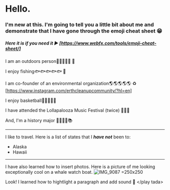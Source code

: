 # Hello.  
### I'm new at this. I'm going to tell you a little bit about me and demonstrate that I have gone through the emoji cheat sheet :grin: 
#####  Here it is if you need it :arrow_forward: [https://www.webfx.com/tools/emoji-cheat-sheet/] 

I am an outdoors person:evergreen_tree::evergreen_tree::evergreen_tree::evergreen_tree::evergreen_tree: :rowboat:

I enjoy fishing:fish::fish::fish::fish::fish:     :fishing_pole_and_fish:

I am co-founder of an environmental organization:earth_americas::earth_americas::earth_americas::earth_americas::earth_americas:     :recycle:
[https://www.instagram.com/erthcleanupcommunity/?hl=en]

I enjoy basketball:basketball::basketball::basketball::basketball::basketball:

I have attended the Lollapalooza Music Festival (twice)  :musical_note::fire::guitar:

And, I'm a history major :closed_book::blue_book::green_book::orange_book::books:

---

I like to travel.  Here is a list of states that I _**have not**_ been to:
- Alaska
- Hawaii

---
I have also learned how to insert photos.  Here is a picture of me looking exceptionally cool on a whale watch boat.
![IMG_9087 =250x250](https://user-images.githubusercontent.com/113112813/189143110-80231a24-6c61-45a9-81a0-f278f669d004.JPG)


Look! I learned how to hightlight a paragraph and add sound :trumpet: </play tada>


<!--
**ericbooth906/ericbooth906** is a ✨ _special_ ✨ repository because its `README.md` (this file) appears on your GitHub profile.


Here are some ideas to get you started:

- 🔭 I’m currently working on ...
- 🌱 I’m currently learning ...
- 👯 I’m looking to collaborate on ...
- 🤔 I’m looking for help with ...
- 💬 Ask me about ...
- 📫 How to reach me: ...
- 😄 Pronouns: ...
- ⚡ Fun fact: ...
-->
